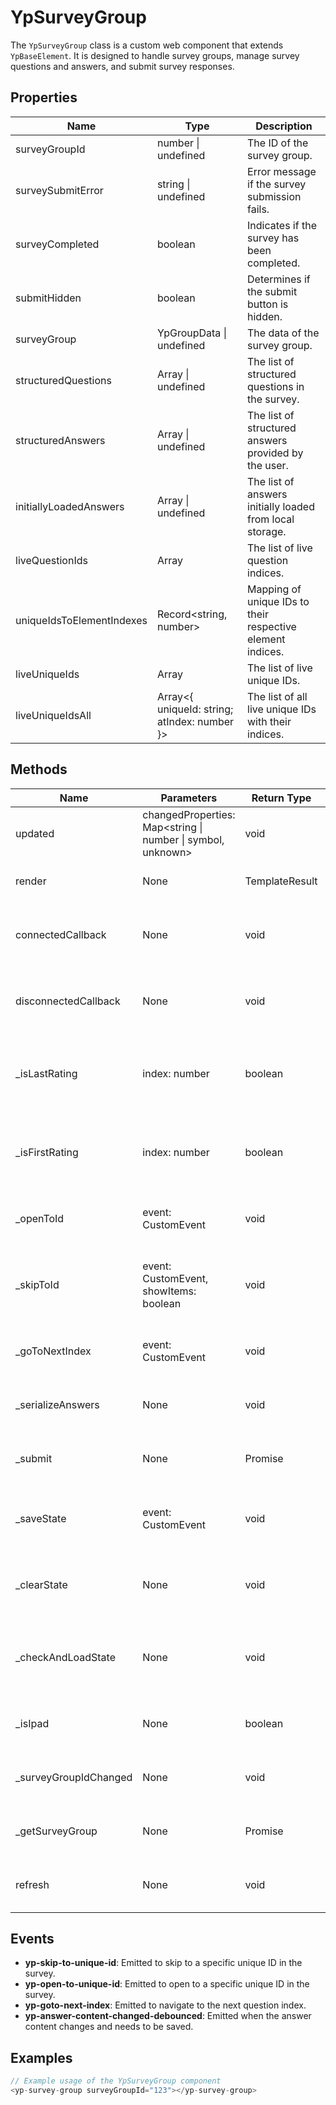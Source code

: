# YpSurveyGroup

The `YpSurveyGroup` class is a custom web component that extends `YpBaseElement`. It is designed to handle survey groups, manage survey questions and answers, and submit survey responses.

## Properties

| Name                   | Type                                      | Description                                                                 |
|------------------------|-------------------------------------------|-----------------------------------------------------------------------------|
| surveyGroupId          | number \| undefined                       | The ID of the survey group.                                                 |
| surveySubmitError      | string \| undefined                       | Error message if the survey submission fails.                               |
| surveyCompleted        | boolean                                   | Indicates if the survey has been completed.                                 |
| submitHidden           | boolean                                   | Determines if the submit button is hidden.                                  |
| surveyGroup            | YpGroupData \| undefined                  | The data of the survey group.                                               |
| structuredQuestions    | Array<YpStructuredQuestionData> \| undefined | The list of structured questions in the survey.                             |
| structuredAnswers      | Array<YpStructuredAnswer> \| undefined    | The list of structured answers provided by the user.                        |
| initiallyLoadedAnswers | Array<YpStructuredAnswer> \| undefined    | The list of answers initially loaded from local storage.                    |
| liveQuestionIds        | Array<number>                             | The list of live question indices.                                          |
| uniqueIdsToElementIndexes | Record<string, number>                 | Mapping of unique IDs to their respective element indices.                  |
| liveUniqueIds          | Array<string>                             | The list of live unique IDs.                                                |
| liveUniqueIdsAll       | Array<{ uniqueId: string; atIndex: number }> | The list of all live unique IDs with their indices.                         |

## Methods

| Name                  | Parameters                                                                 | Return Type | Description                                                                 |
|-----------------------|----------------------------------------------------------------------------|-------------|-----------------------------------------------------------------------------|
| updated               | changedProperties: Map<string \| number \| symbol, unknown>                | void        | Called when the element's properties change.                                |
| render                | None                                                                       | TemplateResult | Renders the component's template.                                           |
| connectedCallback     | None                                                                       | void        | Called when the element is added to the document.                           |
| disconnectedCallback  | None                                                                       | void        | Called when the element is removed from the document.                       |
| _isLastRating         | index: number                                                              | boolean     | Checks if the question at the given index is the last rating question.      |
| _isFirstRating        | index: number                                                              | boolean     | Checks if the question at the given index is the first rating question.     |
| _openToId             | event: CustomEvent                                                         | void        | Opens the survey to a specific question ID.                                 |
| _skipToId             | event: CustomEvent, showItems: boolean                                     | void        | Skips to a specific question ID, optionally showing items.                  |
| _goToNextIndex        | event: CustomEvent                                                         | void        | Navigates to the next question index.                                       |
| _serializeAnswers     | None                                                                       | void        | Serializes the answers from the survey questions.                           |
| _submit               | None                                                                       | Promise<void> | Submits the survey answers to the server.                                   |
| _saveState            | event: CustomEvent                                                         | void        | Saves the current state of the survey answers to local storage.             |
| _clearState           | None                                                                       | void        | Clears the saved state of the survey answers from local storage.            |
| _checkAndLoadState    | None                                                                       | void        | Checks and loads the saved state of the survey answers from local storage.  |
| _isIpad               | None                                                                       | boolean     | Checks if the current device is an iPad.                                    |
| _surveyGroupIdChanged | None                                                                       | void        | Called when the survey group ID changes.                                    |
| _getSurveyGroup       | None                                                                       | Promise<void> | Fetches the survey group data from the server.                              |
| refresh               | None                                                                       | void        | Refreshes the component's state and configuration.                          |

## Events

- **yp-skip-to-unique-id**: Emitted to skip to a specific unique ID in the survey.
- **yp-open-to-unique-id**: Emitted to open to a specific unique ID in the survey.
- **yp-goto-next-index**: Emitted to navigate to the next question index.
- **yp-answer-content-changed-debounced**: Emitted when the answer content changes and needs to be saved.

## Examples

```typescript
// Example usage of the YpSurveyGroup component
<yp-survey-group surveyGroupId="123"></yp-survey-group>
```